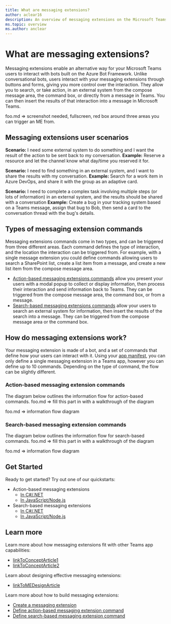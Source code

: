 ```yaml
---
title: What are messaging extensions?
author: aclear16
description: An overview of messaging extensions on the Microsoft Teams platform
ms.topic: overview
ms.author: anclear
---
```

# What are messaging extensions?

Messaging extensions enable an alternative way for your Microsoft Teams users to interact with bots built on the Azure Bot Framework. Unlike conversational bots, users interact with your messaging extensions through buttons and forms, giving you more control over the interaction. They allow you to search, or take action, in an external system from the compose message area, the command box, or directly from a message in Teams. You can then insert the results of that interaction into a message in Microsoft Teams.

foo.md => screenshot needed, fullscreen, red box around three areas you can trigger an ME from.

## Messaging extensions user scenarios

**Scenario:** I need some external system to do something and I want the result of the action to be sent back to my conversation.
**Example:** Reserve a resource and let the channel know what day/time you reserved it for.

**Scenario:** I need to find something in an external system, and I want to share the results with my conversation.
**Example:**  Search for a work item in Azure DevOps, and share it with the group as an adaptive card.

**Scenario:** I need to complete a complex task involving multiple steps (or lots of information) in an external system, and the results should be shared with a conversation
**Example:** Create a bug in your tracking system based on a Teams message, assign that bug to Bob, then send a card to the conversation thread with the bug's details.

## Types of messaging extension commands

Messaging extensions commands come in two types, and can be triggered from three different areas. Each command defines the type of interaction, and the location the interaction can be triggered from. For example, with a single message extension you could define commands allowing users to search a SharePoint list, create a list item from a message, and create a new list item from the compose message area.

* [Action-based messaging extensions commands](./foo.md) allow you present your users with a modal popup to collect or display information, then process their interaction and send information back to Teams. They can be triggered from the compose message area, the command box, or from a message.
* [Search-based messaging extensions commands](./foo.md) allow your users to search an external system for information, then insert the results of the search into a message. They can be triggered from the compose message area or the command box.

## How do messaging extensions work?

Your messaging extension is made of a bot, and a set of commands that define how your users can interact with it. Using your [app manifest](foo.md), you can only define a single messaging extension in a Teams app, however you can define up to 10 commands. Depending on the type of command, the flow can be slightly different.

### Action-based messaging extension commands

The diagram below outlines the information flow for action-based commands. foo.md => fill this part in with a walkthrough of the diagram

foo.md => information flow diagram

### Search-based messaging extension commands

The diagram below outlines the information flow for search-based commands. foo.md => fill this part in with a walkthrough of the diagram

foo.md => information flow diagram

## Get Started

Ready to get started? Try out one of our quickstarts:

* Action-based messaging extensions
  * [In C#/.NET](foo.md)
  * [In JavaScript/Node.js](foo.md)
* Search-based messaging extensions
  * [In C#/.NET](foo.md)
  * [In JavaScript/Node.js](foo.md)

## Learn more

Learn more about how messaging extensions fit with other Teams app capabilities:

* [linkToConceptArticle1](./foo.md)
* [linkToConceptArticle2](./foo.md)

Learn about designing effective messaging extensions:

* [linkToMEDesignArticle](./foo.md)

Learn more about how to build messaging extensions:

* [Create a messaging extension](./foo.md)
* [Define action-based messaging extension command](./foo.md)
* [Define search-based messaging extension command](./foo.md)